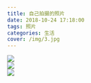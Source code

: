 ```yaml
---
title: 自己拍摄的照片
date: 2018-10-24 17:18:00
tags: 照片
categories: 生活
cover: /img/3.jpg
---
```

![](/img/20181024164614.jpg)   
![](/img/20181024164630.jpg)   
![](/img/IMG_1845.JPG)   
